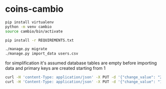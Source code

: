 # coins-cambio

```bash
pip install virtualenv
python -m venv cambio
source cambio/bin/activate

pip install -r REQUIREMENTS.txt

./manage.py migrate
./manage.py import_data users.csv
````


for simplification it's assumed database tables are empty before importing data and primary keys are created starting from 1
```bash
curl -H 'content-Type: application/json' -X PUT -d '{"change_value": "200"}' http://127.0.0.1:8000/users/1/add_coins
curl -H 'Content-Type: application/json' -X PUT -d '{"change_value": "1200"}' http://127.0.0.1:8000/users/3/


```
